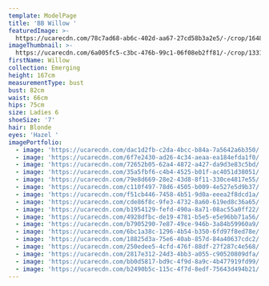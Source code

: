 ```yaml
---
template: ModelPage
title: 'BB Willow '
featuredImage: >-
  https://ucarecdn.com/78c7ad68-ab6c-402d-aa67-27cd58b3a2e5/-/crop/1648x1015/0,609/-/preview/
imageThumbnail: >-
  https://ucarecdn.com/6a005fc5-c3bc-476b-99c1-06f08eb2ff81/-/crop/1331x2090/301,0/-/preview/
firstName: Willow
collection: Emerging
height: 167cm
measurementType: bust
bust: 82cm
waist: 66cm
hips: 75cm
size: Ladies 6
shoeSize: '7'
hair: Blonde
eyes: 'Hazel '
imagePortfolio:
  - image: 'https://ucarecdn.com/dac1d2fb-c2da-4bcc-b84a-7a5642a6b350/'
  - image: 'https://ucarecdn.com/6f7e2430-ad26-4c34-aeaa-ea184efda1f0/'
  - image: 'https://ucarecdn.com/72652b05-62a4-4872-a427-da9d3e83c5bd/'
  - image: 'https://ucarecdn.com/35a5fbf6-c4b4-4525-b01f-ac4051d38051/'
  - image: 'https://ucarecdn.com/79e8d669-28e2-43d8-8f11-330ce4817e55/'
  - image: 'https://ucarecdn.com/c110f497-78d6-4505-b009-4e527e5d9b37/'
  - image: 'https://ucarecdn.com/f51cb446-7458-4b51-9d0a-eeea2f8dcd1a/'
  - image: 'https://ucarecdn.com/cde86f8c-9fe3-4732-8a60-619ed8c36a65/'
  - image: 'https://ucarecdn.com/b1954129-fefd-490a-8a71-08ac55a0ff22/'
  - image: 'https://ucarecdn.com/4928dfbc-de19-4781-b5e5-e5e96bb71a56/'
  - image: 'https://ucarecdn.com/b7905290-7e87-49ce-946b-3a84b59960a9/'
  - image: 'https://ucarecdn.com/6bc1a38c-1296-4b54-b350-6fd97f8ed78e/'
  - image: 'https://ucarecdn.com/18825d3a-75e6-40ab-857d-84a40637cdc2/'
  - image: 'https://ucarecdn.com/250edee5-4cfd-476f-88df-27f287c4e568/'
  - image: 'https://ucarecdn.com/2817e312-24d3-4bb3-a055-c90520809dfa/'
  - image: 'https://ucarecdn.com/bb0d5817-bd9c-4f9d-8a9c-4b477919fd99/'
  - image: 'https://ucarecdn.com/b2490b5c-115c-4f7d-8edf-75643d494b21/'
---
```


